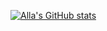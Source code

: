 [![Alla's GitHub stats](https://github-readme-stats.vercel.app/api?username=screemix)](https://github.com/anuraghazra/github-readme-stats)

